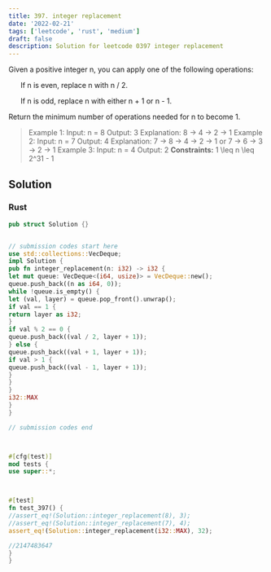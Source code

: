```yaml
---
title: 397. integer replacement
date: '2022-02-21'
tags: ['leetcode', 'rust', 'medium']
draft: false
description: Solution for leetcode 0397 integer replacement
---
```




Given a positive integer n, you can apply one of the following operations:

<ol>

If n is even, replace n with n / 2.

If n is odd, replace n with either n + 1 or n - 1.

</ol>

Return the minimum number of operations needed for n to become 1.



>   Example 1:
>   Input: n <TeX>=</TeX> 8
>   Output: 3
>   Explanation: 8 -> 4 -> 2 -> 1
>   Example 2:
>   Input: n <TeX>=</TeX> 7
>   Output: 4
>   Explanation: 7 -> 8 -> 4 -> 2 -> 1
>   or 7 -> 6 -> 3 -> 2 -> 1
>   Example 3:
>   Input: n <TeX>=</TeX> 4
>   Output: 2
**Constraints:**
>   	1 <TeX>\leq</TeX> n <TeX>\leq</TeX> 2^31 - 1


## Solution


### Rust
```rust
pub struct Solution {}


// submission codes start here
use std::collections::VecDeque;
impl Solution {
pub fn integer_replacement(n: i32) -> i32 {
let mut queue: VecDeque<(i64, usize)> = VecDeque::new();
queue.push_back((n as i64, 0));
while !queue.is_empty() {
let (val, layer) = queue.pop_front().unwrap();
if val == 1 {
return layer as i32;
}
if val % 2 == 0 {
queue.push_back((val / 2, layer + 1));
} else {
queue.push_back((val + 1, layer + 1));
if val > 1 {
queue.push_back((val - 1, layer + 1));
}
}
}
i32::MAX
}
}

// submission codes end



#[cfg(test)]
mod tests {
use super::*;



#[test]
fn test_397() {
//assert_eq!(Solution::integer_replacement(8), 3);
//assert_eq!(Solution::integer_replacement(7), 4);
assert_eq!(Solution::integer_replacement(i32::MAX), 32);

//2147483647
}
}

```
